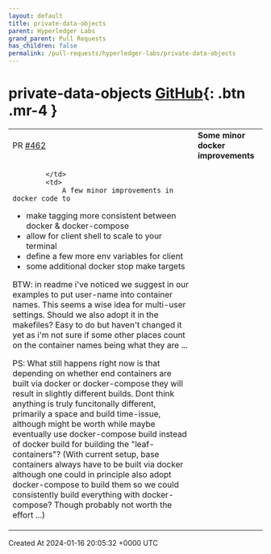 ```yaml
---
layout: default
title: private-data-objects
parent: Hyperledger Labs
grand_parent: Pull Requests
has_children: false
permalink: /pull-requests/hyperledger-labs/private-data-objects
---
```


# private-data-objects <span class="fs-3 right-align">[GitHub](https://github.com/hyperledger-labs/private-data-objects){: .btn .mr-4 }</span>


<div>
    <table>
        <tr>
            <td>
                PR <a href="https://github.com/hyperledger-labs/private-data-objects/pull/462" class=".btn">#462</a>
            </td>
            <td>
                <b>
                    Some minor docker improvements
                </b>
            </td>
        </tr>
        <tr>
            <td>
                
            </td>
            <td>
                A few minor improvements in docker code to
- make tagging more consistent between docker & docker-compose
- allow for client shell to scale to your terminal
- define a few more env variables for client
- some additional docker stop make targets

BTW: in readme i've noticed we suggest in our examples to put user-name into container names. This seems a wise idea for multi-user settings. Should we also adopt it in the makefiles?  Easy to do but haven't changed it yet as i'm not sure if some other places count on the container names being what they are ...

PS: What still happens right now is that depending on whether end containers are built via docker or docker-compose they will result in slightly different builds. Dont think anything is truly funcitonally different, primarily a space and build time-issue, although might be worth while maybe eventually use docker-compose build instead of docker build for building the "leaf-containers"? (With current setup, base containers always have to be built via docker although one could in principle also adopt docker-compose to build them so we could consistently build everything with docker-compose? Though  probably not worth the effort ...)
            </td>
        </tr>
    </table>
    <div class="right-align">
        Created At 2024-01-16 20:05:32 +0000 UTC
    </div>
</div>

